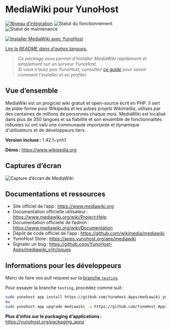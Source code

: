 <!--
Nota bene : ce README est automatiquement généré par <https://github.com/YunoHost/apps/tree/master/tools/readme_generator>
Il NE doit PAS être modifié à la main.
-->

# MediaWiki pour YunoHost

[![Niveau d’intégration](https://dash.yunohost.org/integration/mediawiki.svg)](https://ci-apps.yunohost.org/ci/apps/mediawiki/) ![Statut du fonctionnement](https://ci-apps.yunohost.org/ci/badges/mediawiki.status.svg) ![Statut de maintenance](https://ci-apps.yunohost.org/ci/badges/mediawiki.maintain.svg)

[![Installer MediaWiki avec YunoHost](https://install-app.yunohost.org/install-with-yunohost.svg)](https://install-app.yunohost.org/?app=mediawiki)

*[Lire le README dans d'autres langues.](./ALL_README.md)*

> *Ce package vous permet d’installer MediaWiki rapidement et simplement sur un serveur YunoHost.*  
> *Si vous n’avez pas YunoHost, consultez [ce guide](https://yunohost.org/install) pour savoir comment l’installer et en profiter.*

## Vue d’ensemble

MediaWiki est un progiciel wiki gratuit et open-source écrit en PHP. Il sert de plate-forme pour Wikipedia et les autres projets Wikimedia, utilisés par des centaines de millions de personnes chaque mois. MediaWiki est localisé dans plus de 350 langues et sa fiabilité et son ensemble de fonctionnalités robustes lui ont valu une communauté importante et dynamique d'utilisateurs et de développeurs tiers.


**Version incluse :** 1.42.1~ynh1

**Démo :** <https://www.wikipedia.org>

## Captures d’écran

![Capture d’écran de MediaWiki](./doc/screenshots/screenshot.png)

## Documentations et ressources

- Site officiel de l’app : <https://www.mediawiki.org>
- Documentation officielle utilisateur : <https://www.mediawiki.org/wiki/Project:Help>
- Documentation officielle de l’admin : <https://www.mediawiki.org/wiki/Documentation>
- Dépôt de code officiel de l’app : <https://github.com/wikimedia/mediawiki>
- YunoHost Store : <https://apps.yunohost.org/app/mediawiki>
- Signaler un bug : <https://github.com/YunoHost-Apps/mediawiki_ynh/issues>

## Informations pour les développeurs

Merci de faire vos pull request sur la [branche `testing`](https://github.com/YunoHost-Apps/mediawiki_ynh/tree/testing).

Pour essayer la branche `testing`, procédez comme suit :

```bash
sudo yunohost app install https://github.com/YunoHost-Apps/mediawiki_ynh/tree/testing --debug
ou
sudo yunohost app upgrade mediawiki -u https://github.com/YunoHost-Apps/mediawiki_ynh/tree/testing --debug
```

**Plus d’infos sur le packaging d’applications :** <https://yunohost.org/packaging_apps>

